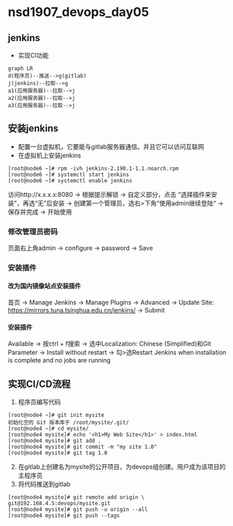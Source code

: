 # nsd1907_devops_day05

## jenkins

- 实现CI功能

```mermaid
graph LR
d(程序员)--推送-->g(gitlab)
j(jenkins)--拉取-->g
a1(应用服务器)--拉取-->j
a2(应用服务器)--拉取-->j
a3(应用服务器)--拉取-->j
```

## 安装jenkins

- 配置一台虚拟机，它要能与gitlab服务器通信。并且它可以访问互联网
- 在虚拟机上安装jenkins

```shell
[root@node6 ~]# rpm -ivh jenkins-2.190.1-1.1.noarch.rpm 
[root@node6 ~]# systemctl start jenkins
[root@node6 ~]# systemctl enable jenkins
```

访问http://x.x.x.x:8080 -> 根据提示解锁 -> 自定义部分，点击
“选择插件来安装”，再选“无”后安装 -> 创建第一个管理员，选右>下角“使用admin继续登陆“ -> 保存并完成 -> 开始使用

### 修改管理员密码

页面右上角admin -> configure -> password -> Save

### 安装插件

#### 改为国内镜像站点安装插件

首页 -> Manage Jenkins -> Manage Plugins -> Advanced -> Update Site: https://mirrors.tuna.tsinghua.edu.cn/jenkins/ -> Submit

#### 安装插件

Available -> 按ctrl + f搜索 -> 选中Localization: Chinese (Simplified)和Git Parameter -> Install without restart -> 勾>选Restart Jenkins when installation is complete and no jobs are running

## 实现CI/CD流程

1. 程序员编写代码

```shell
[root@node4 ~]# git init mysite
初始化空的 Git 版本库于 /root/mysite/.git/
[root@node4 ~]# cd mysite/
[root@node4 mysite]# echo '<h1>My Web Site</h1>' > index.html
[root@node4 mysite]# git add .
[root@node4 mysite]# git commit -m "my site 1.0"
[root@node4 mysite]# git tag 1.0
```

2. 在gitlab上创建名为mysite的公开项目，为devops组创建。用户成为该项目的主程序员
3. 将代码推送到gitlab

```shell
[root@node4 mysite]# git remote add origin \
git@192.168.4.5:devops/mysite.git
[root@node4 mysite]# git push -u origin --all
[root@node4 mysite]# git push --tags

```







